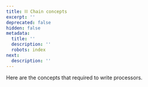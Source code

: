 ```yaml
---
title: ⛓ Chain concepts
excerpt: ''
deprecated: false
hidden: false
metadata:
  title: ''
  description: ''
  robots: index
next:
  description: ''
---
```

Here are the concepts that required to write processors.